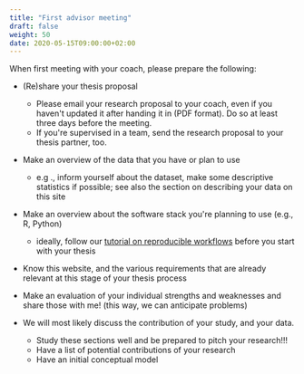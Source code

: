 ```yaml
---
title: "First advisor meeting"
draft: false
weight: 50
date: 2020-05-15T09:00:00+02:00
---
```


When first meeting with your coach, please prepare the following:

* (Re)share your thesis proposal
    * Please email your research proposal to your coach, even if you haven't updated it after handing it in (PDF format). Do so at least three days before the meeting.
    * If you're supervised in a team, send the research proposal to your thesis partner, too.

* Make an overview of the data that you have or plan to use
    * e.g ., inform yourself about the dataset, make some descriptive statistics if possible; see also the section on describing your data on this site

* Make an overview about the software stack you're planning to use (e.g., R, Python)
    * ideally, follow our [tutorial on reproducible workflows](http://tilburgsciencehub.com/tutorial) before you start with your thesis

* Know this website, and the various requirements that are already relevant at this stage of your thesis process

* Make an evaluation of your individual strengths and weaknesses and share those with me! (this way, we can anticipate problems)

* We will most likely discuss the contribution of your study, and your data.
    * Study these sections well and be prepared to pitch your research!!!
    * Have a list of potential contributions of your research
    * Have an initial conceptual model
